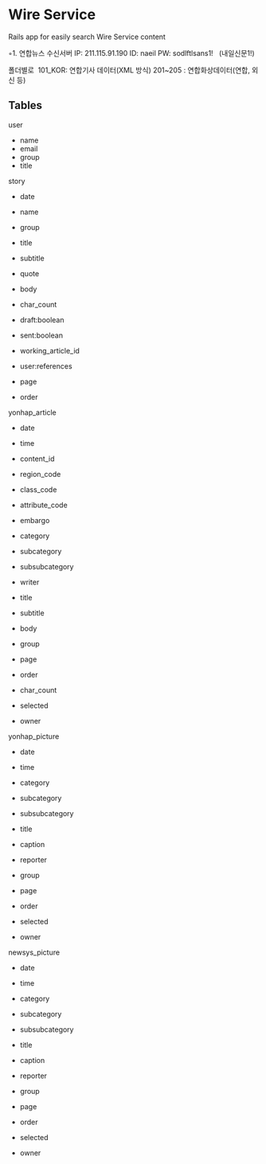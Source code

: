# Wire Service

Rails app for easily search Wire Service content

◦1. 연합뉴스 수신서버
IP: 211.115.91.190
ID: naeil
PW: sodlftlsans1!   (내일신문1!)

폴더별로 
101_KOR: 연합기사 데이터(XML 방식)
201~205 : 연합화상데이터(연합, 외신 등)

## Tables

user
 - name
 - email
 - group
 - title

story
 - date
 - name
 - group
 - title
 - subtitle
 - quote
 - body
 - char_count
 - draft:boolean
 - sent:boolean

 - working_article_id
 - user:references
 - page
 - order

yonhap_article
 - date
 - time
 - content_id
 - region_code
 - class_code
 - attribute_code
 - embargo
 - category
 - subcategory
 - subsubcategory
 - writer

 - title
 - subtitle
 - body

 - group
 - page
 - order
 - char_count
 - selected
 - owner

yonhap_picture
 - date
 - time
 - category
 - subcategory
 - subsubcategory
 
 - title
 - caption
 - reporter

 - group
 - page
 - order
 - selected
 - owner

newsys_picture

 - date
 - time
 - category
 - subcategory
 - subsubcategory
 - title
 - caption
 - reporter

 - group
 - page
 - order
 - selected
 - owner
